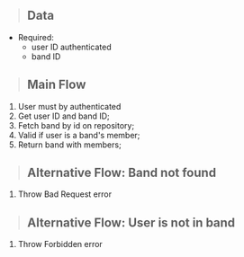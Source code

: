 > ## Data
* Required:
    - user ID authenticated
    - band ID 

> ## Main Flow
1. User must by authenticated
2. Get user ID and band ID;
3. Fetch band by id on repository;
4. Valid if user is a band's member;
5. Return band with members;

> ## Alternative Flow: Band not found
1. Throw Bad Request error

> ## Alternative Flow: User is not in band
1. Throw Forbidden error